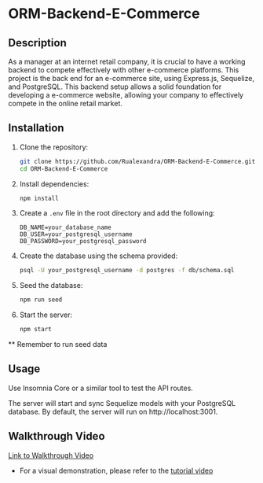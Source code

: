 # ORM-Backend-E-Commerce

## Description

As a manager at an internet retail company, it is crucial to have a working backend to compete effectively with other e-commerce platforms. This project is the back end for an e-commerce site, using Express.js, Sequelize, and PostgreSQL.
This backend setup allows a solid foundation for developing a e-commerce website, allowing your company to effectively compete in the online retail market.


## Installation

1. Clone the repository:
    ```bash
    git clone https://github.com/Rualexandra/ORM-Backend-E-Commerce.git
    cd ORM-Backend-E-Commerce
    ```

2. Install dependencies:
    ```bash
    npm install
    ```

3. Create a `.env` file in the root directory and add the following:
    ```plaintext
    DB_NAME=your_database_name
    DB_USER=your_postgresql_username
    DB_PASSWORD=your_postgresql_password
    ```

4. Create the database using the schema provided:
    ```bash
    psql -U your_postgresql_username -d postgres -f db/schema.sql
    ```

5. Seed the database:
    ```bash
    npm run seed
    ```

6. Start the server:
    ```bash
    npm start
    ```
** Remember to run seed data
## Usage

Use Insomnia Core or a similar tool to test the API routes.

The server will start and sync Sequelize models with your PostgreSQL database. By default, the server will run on http://localhost:3001.

## Walkthrough Video

[Link to Walkthrough Video](https://drive.google.com/file/d/1m4nxhbKOysExGf8u7dyzKbtau0NR4H1J/view?usp=sharing)
- For a visual demonstration, please refer to the [tutorial video](https://drive.google.com/file/d/1m4nxhbKOysExGf8u7dyzKbtau0NR4H1J/view?usp=sharing.)


